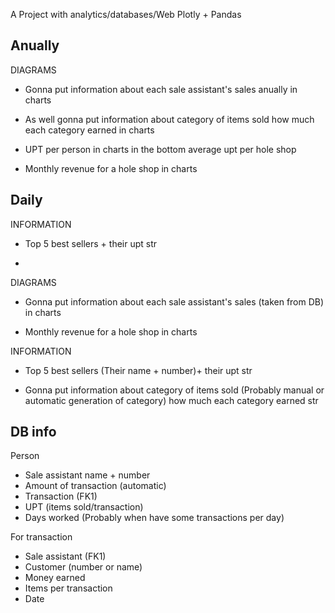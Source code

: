 A Project with analytics/databases/Web 
Plotly + Pandas 


Anually
----------------------------------------------------------------
DIAGRAMS
- Gonna put information about each sale assistant's sales anually
in charts

- As well gonna put information about category of items sold
how much each category earned
in charts

- UPT per person
in charts
in the bottom average upt per hole shop

- Monthly revenue for a hole shop
in charts


Daily
----------------------------------------------------------------
INFORMATION
- Top 5 best sellers + their upt
str

-




DIAGRAMS

- Gonna put information about each sale assistant's sales (taken from DB)
in charts



- Monthly revenue for a hole shop
in charts




INFORMATION

- Top 5 best sellers (Their name + number)+ their upt
str

- Gonna put information about category of items sold (Probably manual or automatic generation of category)
how much each category earned 
str



DB info
----------------------------------------------------------------
Person
- Sale assistant name + number
- Amount of transaction (automatic)
- Transaction (FK1)
- UPT (items sold/transaction)
- Days worked (Probably when have some transactions per day)

For transaction
- Sale assistant (FK1)
- Customer (number or name)
- Money earned
- Items per transaction 
- Date 